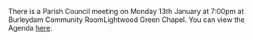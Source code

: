 <!--
.. title: Parish Council Meeting Monday, 8th January  at 7:00pm.
.. slug: 2020-01-08-parish-council-meeting
.. date: 2020-01-08 02:49:30 UTC
.. tags: parishcouncil
.. category:
.. link:
.. description:
.. type: text
-->

There is a Parish Council meeting on Monday 13th January at 7:00pm at Burleydam Community RoomLightwood Green Chapel. You can view the Agenda [here](https://drive.google.com/open?id=1jUW8cSDDILiE1T6McQfUCDt7I3uiPJeO).
